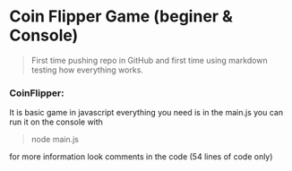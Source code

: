 # Coin Flipper Game (beginer & Console)

 >First time pushing repo in GitHub and first time using markdown testing how everything works.
  

  ### CoinFlipper:

  It is basic game in javascript everything you need is in the main.js you can run it
  on the console with 
  > node main.js

  for more information look comments in the code (54 lines of code only)
